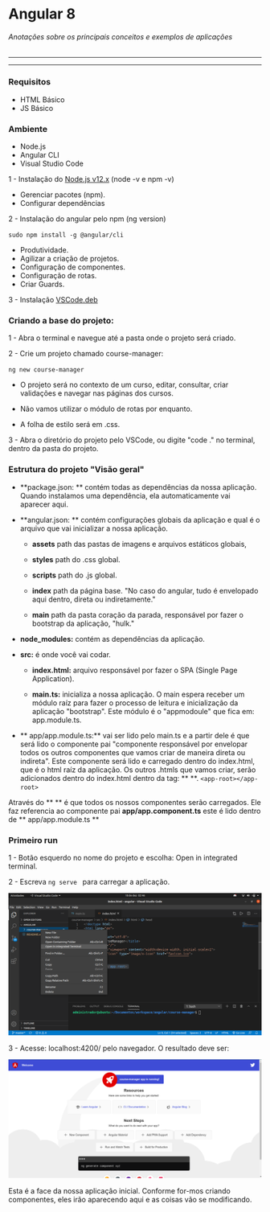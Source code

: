 #  Angular 8

###### Anotações sobre os principais conceitos e exemplos de aplicações

___
___

### Requisitos

 * HTML Básico
 * JS Básico

### Ambiente

 * Node.js
 * Angular CLI
 * Visual Studio Code

1 - Instalação do [Node.js v12.x](https://github.com/nodesource/distributions/blob/master/README.md) (node -v e npm -v)

* Gerenciar pacotes (npm).
* Configurar dependências

2 - Instalação do angular pelo npm (ng version)

`sudo npm install -g @angular/cli`

 * Produtividade.
 * Agilizar a criação de projetos.
 * Configuração de componentes.
 * Configuração de rotas.
 * Criar Guards.

3 - Instalação [VSCode.deb](https://code.visualstudio.com/download)

### Criando a base do projeto:
1 - Abra o terminal e navegue até a pasta onde o projeto será criado.

2 - Crie um projeto chamado course-manager:

`ng new course-manager`

 * O projeto será no contexto de um curso, editar, consultar, criar validações e navegar nas páginas dos cursos. 
 
 * Não vamos utilizar o módulo de rotas por enquanto.
 
 * A folha de estilo será em .css.

3 - Abra o diretório do projeto pelo VSCode, ou digite "code ." no terminal, dentro da pasta do projeto.

### Estrutura do projeto "Visão geral"

 * **package.json: ** contém todas as dependências da nossa aplicação. Quando instalamos uma dependência, ela automaticamente vai aparecer aqui.
 
 * **angular.json: ** contém configurações globais da aplicação e qual é o arquivo que vai inicializar a nossa aplicação. 
 
	* **assets** path das pastas de imagens e arquivos estáticos globais, 
	* **styles** path do .css global.
	
	* **scripts** path do .js global. 
	
	* **index** path da página base. "No caso do angular, tudo é envelopado aqui dentro, direta ou indiretamente."
	
	* **main** path da pasta coração da parada, responsável por fazer o bootstrap da aplicação, "hulk."
 
 * **node_modules:** contém as dependências da aplicação.
 * **src:** é onde você vai codar. 
 
 	* **index.html:** arquivo responsável por fazer o SPA (Single Page Application).
 	
 	* **main.ts:** inicializa a nossa aplicação. O main espera receber um módulo raíz para fazer o processo de leitura e inicialização da aplicação "bootstrap". Este módulo é o "appmodoule" que fica em: app.module.ts.

 * ** app/app.module.ts:** vai ser lido pelo main.ts e a partir dele é que será lido o componente pai "componente responsável por envelopar todos os outros componentes que vamos criar de maneira direta ou indireta". Este componente será lido e carregado dentro do index.html, que é o html raíz da aplicação. Os outros .htmls que vamos criar, serão adicionados dentro do index.html dentro da tag: ** <app-root> **.
 `<app-root></app-root>`
 
Através do ** <app-root> ** é que todos os nossos componentes serão carregados. Ele faz referencia ao componente pai  **app/app.component.ts** este é lido dentro de ** app/app.module.ts **

### Primeiro run

1 - Botão esquerdo no nome do projeto e escolha: Open in integrated terminal.

2 - Escreva `ng serve ` para carregar a aplicação.

![img/001.png](https://github.com/aluiziomonteiro/angular/blob/master/img/001.png)

3 - Acesse: localhost:4200/ pelo navegador. O resultado deve ser:

![img/002.png](https://github.com/aluiziomonteiro/angular/blob/master/img/002.png)

Esta é a face da nossa aplicação inicial. Conforme for-mos criando componentes, eles irão aparecendo aqui e as coisas vão se modificando.









































